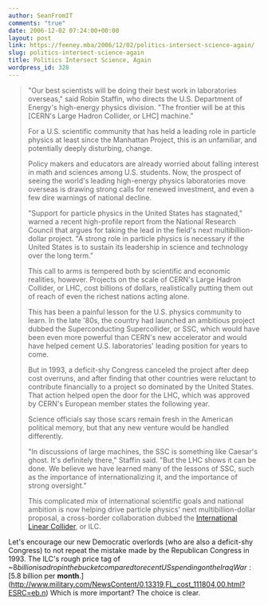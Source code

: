 ```yaml
---
author: SeanFromIT
comments: "true"
date: 2006-12-02 07:24:00+00:00
layout: post
link: https://feeney.mba/2006/12/02/politics-intersect-science-again/
slug: politics-intersect-science-again
title: Politics Intersect Science, Again
wordpress_id: 328
---
```


<blockquote>"Our best scientists will be doing their best work in laboratories overseas," said Robin Staffin, who directs the U.S. Department of Energy's high-energy physics division. "The frontier will be at this [CERN's Large Hadron Collider, or LHC] machine."  
  
For a U.S. scientific community that has held a leading role in particle physics at least since the Manhattan Project, this is an unfamiliar, and potentially deeply disturbing, change.  
  
Policy makers and educators are already worried about falling interest in math and sciences among U.S. students. Now, the prospect of seeing the world's leading high-energy physics laboratories move overseas is drawing strong calls for renewed investment, and even a few dire warnings of national decline.  
  
"Support for particle physics in the United States has stagnated," warned a recent high-profile report from the National Research Council that argues for taking the lead in the field's next multibillion-dollar project. "A strong role in particle physics is necessary if the United States is to sustain its leadership in science and technology over the long term."  
  
This call to arms is tempered both by scientific and economic realities, however. Projects on the scale of CERN's Large Hadron Collider, or LHC, cost billions of dollars, realistically putting them out of reach of even the richest nations acting alone.  
  
This has been a painful lesson for the U.S. physics community to learn. In the late '80s, the country had launched an ambitious project dubbed the Superconducting Supercollider, or SSC, which would have been even more powerful than CERN's new accelerator and would have helped cement U.S. laboratories' leading position for years to come.  
  
But in 1993, a deficit-shy Congress canceled the project after deep cost overruns, and after finding that other countries were reluctant to contribute financially to a project so dominated by the United States. That action helped open the door for the LHC, which was approved by CERN's European member states the following year.  
  
Science officials say those scars remain fresh in the American political memory, but that any new venture would be handled differently.  
  
"In discussions of large machines, the SSC is something like Caesar's ghost. It's definitely there," Staffin said. "But the LHC shows it can be done. We believe we have learned many of the lessons of SSC, such as the importance of internationalizing it, and the importance of strong oversight."  
  
This complicated mix of international scientific goals and national ambition is now helping drive particle physics' next multibillion-dollar proposal, a cross-border collaboration dubbed the [International Linear Collider](http://www.linearcollider.org/cms/), or ILC.</blockquote>

  
  
Let's encourage our new Democratic overlords (who are also a deficit-shy Congress) to  not repeat the mistake made by the Republican Congress in 1993. The ILC's rough price tag of ~$8 billion is a drop in the bucket compared to recent US spending on the Iraq War: [$5.8 billion per **month**.](http://www.military.com/NewsContent/0,13319,FL_cost_111804,00.html?ESRC=eb.n) Which is more important? The choice is clear.
